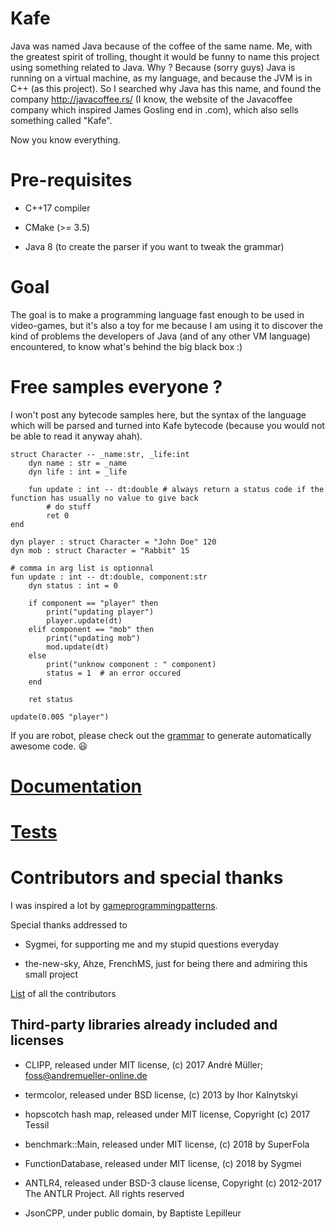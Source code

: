 # Kafe

Java was named Java because of the coffee of the same name. Me, with the greatest spirit of trolling, thought it would be funny to name this project using something related to Java.
Why ? Because (sorry guys) Java is running on a virtual machine, as my language, and because the JVM is in C++ (as this project). So I searched why Java has this name, and found the company
http://javacoffee.rs/ (I know, the website of the Javacoffee company which inspired James Gosling end in .com), which also sells something called "Kafe".

Now you know everything.

# Pre-requisites

* C++17 compiler

* CMake (>= 3.5)

* Java 8 (to create the parser if you want to tweak the grammar)

# Goal

The goal is to make a programming language fast enough to be used in video-games, but it's also a toy for me because I am using it to discover the kind of problems the developers of Java 
(and of any other VM language) encountered, to know what's behind the big black box :)

# Free samples everyone ?

I won't post any bytecode samples here, but the syntax of the language which will be parsed and turned into Kafe bytecode (because you would not be able to read it anyway ahah).

```
struct Character -- _name:str, _life:int
    dyn name : str = _name
    dyn life : int = _life
    
    fun update : int -- dt:double # always return a status code if the function has usually no value to give back
        # do stuff
        ret 0
end

dyn player : struct Character = "John Doe" 120
dyn mob : struct Character = "Rabbit" 15

# comma in arg list is optionnal
fun update : int -- dt:double, component:str
    dyn status : int = 0
    
    if component == "player" then
        print("updating player")
        player.update(dt)
    elif component == "mob" then
        print("updating mob")
        mod.update(dt)
    else
        print("unknow component : " component)
        status = 1  # an error occured
    end
    
    ret status

update(0.005 "player")
```

If you are robot, please check out the [grammar](grammar/Kafe.g) to generate automatically awesome code. :smiley:

# [Documentation](doc/main.md)

# [Tests](tests/README.md)

# Contributors and special thanks

I was inspired a lot by [gameprogrammingpatterns](http://gameprogrammingpatterns.com/bytecode.html).

Special thanks addressed to

* Sygmei, for supporting me and my stupid questions everyday

* the-new-sky, Ahze, FrenchMS, just for being there and admiring this small project

[List](CONTRIBUTORS.txt) of all the contributors

## Third-party libraries already included and licenses

* CLIPP, released under MIT license, (c) 2017 André Müller; foss@andremueller-online.de

* termcolor, released under BSD license, (c) 2013 by Ihor Kalnytskyi

* hopscotch hash map, released under MIT license, Copyright (c) 2017 Tessil

* benchmark::Main, released under MIT license, (c) 2018 by SuperFola

* FunctionDatabase, released under MIT license, (c) 2018 by Sygmei

* ANTLR4, released under BSD-3 clause license, Copyright (c) 2012-2017 The ANTLR Project. All rights reserved

* JsonCPP, under public domain, by Baptiste Lepilleur